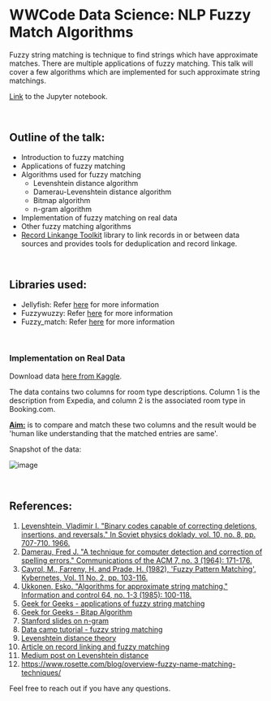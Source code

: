 # WWCode Data Science: NLP Fuzzy Match Algorithms

Fuzzy string matching is technique to find strings which have approximate matches. 
There are multiple applications of fuzzy matching. 
This talk will cover a few algorithms which are implemented for such approximate string matchings.

[Link](https://github.com/mnathvt/nlp_fuzzy_match_algorithms/blob/main/fuzzy%20matching%20algorithm.ipynb)
to the Jupyter notebook.

<br> 

## Outline of the talk:    

- Introduction to fuzzy matching
- Applications of fuzzy matching
- Algorithms used for fuzzy matching
    - Levenshtein distance algorithm
    - Damerau-Levenshtein distance algorithm
    - Bitmap algorithm 
    - n-gram algorithm
- Implementation of fuzzy matching on real data
- Other fuzzy matching algorithms
- [Record Linkange Toolkit](https://recordlinkage.readthedocs.io/en/latest/about.html) library to link records in or between data sources and provides tools for deduplication and record linkage.

<br>


## Libraries used:
- Jellyfish: Refer [here](https://pypi.org/project/jellyfish/) for more information
- Fuzzywuzzy: Refer [here](https://pypi.org/project/fuzzywuzzy/) for more information
- Fuzzy_match: Refer [here](https://pypi.org/project/fuzzy-match/) for more information

<br>

### Implementation on Real Data

Download data [here from Kaggle](https://www.kaggle.com/leandrodoze/room-type).

The data contains two columns for room type descriptions. Column 1 is the description from Expedia, and column 2 is the associated room type in Booking.com.

<u> **Aim:**</u> is to compare and match these two columns and the result would be 'human like understanding that the matched entries are same'.

Snapshot of the data:

![image](https://user-images.githubusercontent.com/31106009/113615144-7f5fbd00-9621-11eb-8beb-b4ede994d464.png)

<br>


## References:
1. [Levenshtein, Vladimir I. "Binary codes capable of correcting deletions, insertions, and reversals." In Soviet physics doklady, vol. 10, no. 8, pp. 707-710. 1966.](https://nymity.ch/sybilhunting/pdf/Levenshtein1966a.pdf)
2. [Damerau, Fred J. "A technique for computer detection and correction of spelling errors." Communications of the ACM 7, no. 3 (1964): 171-176.](https://dl.acm.org/doi/abs/10.1145/363958.363994)
3. [Cayrol, M., Farreny, H. and Prade, H. (1982), 'Fuzzy Pattern Matching', Kybernetes, Vol. 11 No. 2, pp. 103-116.](https://doi.org/10.1108/eb005612)
4. [Ukkonen, Esko. "Algorithms for approximate string matching." Information and control 64, no. 1-3 (1985): 100-118.](https://reader.elsevier.com/reader/sd/pii/S0019995885800462?token=6B1FB04FFCA70F0F9A2AAB96C6311FAA5E93FFB7F1C1B4A75A61D72728A2B6A655B4944421AD983395F0B11AAB73F520&originRegion=us-east-1&originCreation=20210331153641)
5. [Geek for Geeks - applications of fuzzy string matching](https://www.geeksforgeeks.org/applications-of-string-matching-algorithms/)
6. [Geek for Geeks - Bitap Algorithm](https://www.geeksforgeeks.org/java-program-to-implement-bitap-algorithm-for-string-matching/)
7. [Stanford slides on n-gram](https://web.stanford.edu/~jurafsky/slp3/slides/LM_4.pdf)
8. [Data camp tutorial - fuzzy string matching](https://www.datacamp.com/community/tutorials/fuzzy-string-python)
9. [Levenshtein distance theory](https://www.python-course.eu/levenshtein_distance.php)
10. [Article on record linking and fuzzy matching](https://pbpython.com/record-linking.html)
11. [Medium post on Levenshtein distance](https://blog.paperspace.com/measuring-text-similarity-using-levenshtein-distance/)
12. https://www.rosette.com/blog/overview-fuzzy-name-matching-techniques/

Feel free to reach out if you have any questions.
